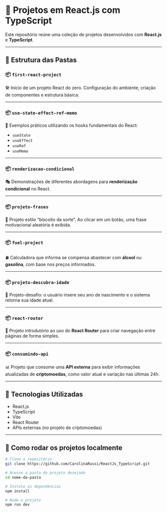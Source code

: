 # 🚀 Projetos em React.js com TypeScript

Este repositório reúne uma coleção de projetos desenvolvidos com **React.js** e **TypeScript**.

---

## 📁 Estrutura das Pastas

### 📦 `first-react-project`

🛠️ Início de um projeto React do zero. Configuração do ambiente, criação de componentes e estrutura básica.

---

### 📦 `use-state-effect-ref-memo`

🔁 Exemplos práticos utilizando os hooks fundamentais do React:

- `useState`
- `useEffect`
- `useRef`
- `useMemo`

---

### 📦 `renderizacao-condicional`

🎭 Demonstrações de diferentes abordagens para **renderização condicional** no React.

---

### 📦 `projeto-frases`

🥠 Projeto estilo “biscoito da sorte”. Ao clicar em um botão, uma frase motivacional aleatória é exibida.

---

### 📦 `fuel-project`

⛽ Calculadora que informa se compensa abastecer com **álcool** ou **gasolina**, com base nos preços informados.

---

### 📦 `projeto-descubra-idade`

🎂 Projeto-desafio: o usuário insere seu ano de nascimento e o sistema retorna sua idade atual.

---

### 📦 `react-router`

🧭 Projeto introdutório ao uso do **React Router** para criar navegação entre páginas de forma simples.

---

### 📦 `consumindo-api`

📊 Projeto que consome uma **API externa** para exibir informações atualizadas de **criptomoedas**, como valor atual e variação nas últimas 24h.

---

## 📌 Tecnologias Utilizadas

- React.js
- TypeScript
- Vite
- React Router
- APIs externas (no projeto de criptomoedas)

---

## 🧪 Como rodar os projetos localmente

```bash
# Clone o repositório
git clone https://github.com/CarolinaRussi/ReactJs_TypeScript.git

# Acesse a pasta do projeto desejado
cd nome-da-pasta

# Instale as dependências
npm install

# Rode o projeto
npm run dev
```
